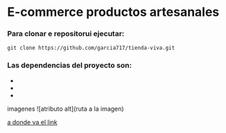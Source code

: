 # E-commerce productos artesanales

### Para clonar e repositorui ejecutar:
```
git clone https://github.com/garcia717/tienda-viva.git
```

### Las dependencias del proyecto son:
-
-
-

imagenes
![atributo alt](ruta a la imagen)

[a donde va el link](link)


